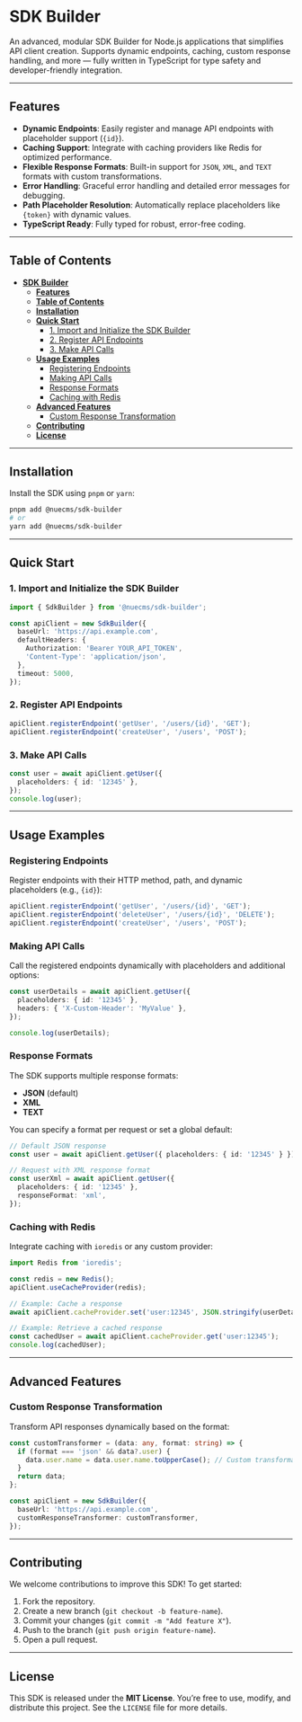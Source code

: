 # **SDK Builder**

An advanced, modular SDK Builder for Node.js applications that simplifies API client creation. Supports dynamic endpoints, caching, custom response handling, and more — fully written in TypeScript for type safety and developer-friendly integration.

---

## **Features**

- **Dynamic Endpoints**: Easily register and manage API endpoints with placeholder support (`{id}`).
- **Caching Support**: Integrate with caching providers like Redis for optimized performance.
- **Flexible Response Formats**: Built-in support for `JSON`, `XML`, and `TEXT` formats with custom transformations.
- **Error Handling**: Graceful error handling and detailed error messages for debugging.
- **Path Placeholder Resolution**: Automatically replace placeholders like `{token}` with dynamic values.
- **TypeScript Ready**: Fully typed for robust, error-free coding.

---

## **Table of Contents**

- [**SDK Builder**](#sdk-builder)
  - [**Features**](#features)
  - [**Table of Contents**](#table-of-contents)
  - [**Installation**](#installation)
  - [**Quick Start**](#quick-start)
    - [1. Import and Initialize the SDK Builder](#1-import-and-initialize-the-sdk-builder)
    - [2. Register API Endpoints](#2-register-api-endpoints)
    - [3. Make API Calls](#3-make-api-calls)
  - [**Usage Examples**](#usage-examples)
    - [Registering Endpoints](#registering-endpoints)
    - [Making API Calls](#making-api-calls)
    - [Response Formats](#response-formats)
    - [Caching with Redis](#caching-with-redis)
  - [**Advanced Features**](#advanced-features)
    - [Custom Response Transformation](#custom-response-transformation)
  - [**Contributing**](#contributing)
  - [**License**](#license)

---

## **Installation**

Install the SDK using `pnpm` or `yarn`:

```bash
pnpm add @nuecms/sdk-builder
# or
yarn add @nuecms/sdk-builder
```

---

## **Quick Start**

### 1. Import and Initialize the SDK Builder

```typescript
import { SdkBuilder } from '@nuecms/sdk-builder';

const apiClient = new SdkBuilder({
  baseUrl: 'https://api.example.com',
  defaultHeaders: {
    Authorization: 'Bearer YOUR_API_TOKEN',
    'Content-Type': 'application/json',
  },
  timeout: 5000,
});
```

### 2. Register API Endpoints

```typescript
apiClient.registerEndpoint('getUser', '/users/{id}', 'GET');
apiClient.registerEndpoint('createUser', '/users', 'POST');
```

### 3. Make API Calls

```typescript
const user = await apiClient.getUser({
  placeholders: { id: '12345' },
});
console.log(user);
```

---

## **Usage Examples**

### Registering Endpoints

Register endpoints with their HTTP method, path, and dynamic placeholders (e.g., `{id}`):

```typescript
apiClient.registerEndpoint('getUser', '/users/{id}', 'GET');
apiClient.registerEndpoint('deleteUser', '/users/{id}', 'DELETE');
apiClient.registerEndpoint('createUser', '/users', 'POST');
```

### Making API Calls

Call the registered endpoints dynamically with placeholders and additional options:

```typescript
const userDetails = await apiClient.getUser({
  placeholders: { id: '12345' },
  headers: { 'X-Custom-Header': 'MyValue' },
});

console.log(userDetails);
```

### Response Formats

The SDK supports multiple response formats:

- **JSON** (default)
- **XML**
- **TEXT**

You can specify a format per request or set a global default:

```typescript
// Default JSON response
const user = await apiClient.getUser({ placeholders: { id: '12345' } });

// Request with XML response format
const userXml = await apiClient.getUser({
  placeholders: { id: '12345' },
  responseFormat: 'xml',
});
```

### Caching with Redis

Integrate caching with `ioredis` or any custom provider:

```typescript
import Redis from 'ioredis';

const redis = new Redis();
apiClient.useCacheProvider(redis);

// Example: Cache a response
await apiClient.cacheProvider.set('user:12345', JSON.stringify(userDetails), 'json', 3600);

// Example: Retrieve a cached response
const cachedUser = await apiClient.cacheProvider.get('user:12345');
console.log(cachedUser);
```

---

## **Advanced Features**

### Custom Response Transformation

Transform API responses dynamically based on the format:

```typescript
const customTransformer = (data: any, format: string) => {
  if (format === 'json' && data?.user) {
    data.user.name = data.user.name.toUpperCase(); // Custom transformation
  }
  return data;
};

const apiClient = new SdkBuilder({
  baseUrl: 'https://api.example.com',
  customResponseTransformer: customTransformer,
});
```



---

## **Contributing**

We welcome contributions to improve this SDK! To get started:

1. Fork the repository.
2. Create a new branch (`git checkout -b feature-name`).
3. Commit your changes (`git commit -m "Add feature X"`).
4. Push to the branch (`git push origin feature-name`).
5. Open a pull request.

---

## **License**

This SDK is released under the **MIT License**. You’re free to use, modify, and distribute this project. See the `LICENSE` file for more details.

